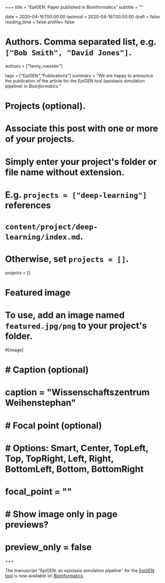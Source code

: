 +++
title = "EpiGEN: Paper published in Bioinformatics"
subtitle = ""

date = 2020-04-16T00:00:00
lastmod = 2020-04-16T00:00:00
draft = false
reading_time = false
profile= false

# Authors. Comma separated list, e.g. `["Bob Smith", "David Jones"]`.
authors = ["fanny_roessler"]

tags = ["EpiGEN","Publications"]
summary = "We are happy to announce the publication of the article for the EpiGEN tool (epistasis simulation pipeline) in *Bioinformatics*."

# Projects (optional).
#   Associate this post with one or more of your projects.
#   Simply enter your project's folder or file name without extension.
#   E.g. `projects = ["deep-learning"]` references 
#   `content/project/deep-learning/index.md`.
#   Otherwise, set `projects = []`.
projects = []

# Featured image
# To use, add an image named `featured.jpg/png` to your project's folder. 
#[image]
#  # Caption (optional)
#  caption = "Wissenschaftszentrum Weihenstephan"
#
#  # Focal point (optional)
#  # Options: Smart, Center, TopLeft, Top, TopRight, Left, Right, BottomLeft, Bottom, BottomRight
#  focal_point = ""
#
#  # Show image only in page previews?
#  preview_only = false

+++

The manuscript "EpiGEN: an epistasis simulation pipeline" for the [EpiGEN tool](https://github.com/baumbachlab/epigen) is now available on [Bioinformatics](https://doi.org/10.1093/bioinformatics/btaa245).

